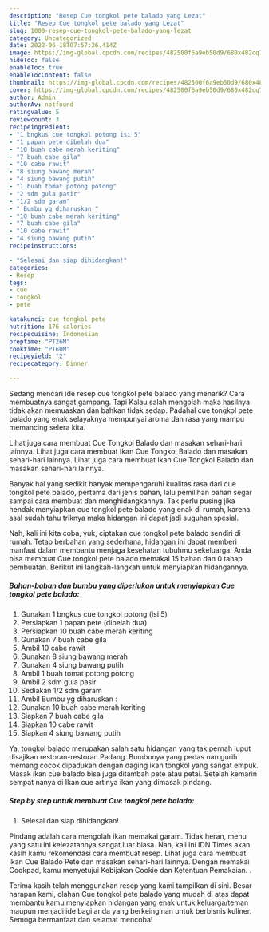 ```yaml
---
description: "Resep Cue tongkol pete balado yang Lezat"
title: "Resep Cue tongkol pete balado yang Lezat"
slug: 1000-resep-cue-tongkol-pete-balado-yang-lezat
category: Uncategorized
date: 2022-06-18T07:57:26.414Z
image: https://img-global.cpcdn.com/recipes/482500f6a9eb50d9/680x482cq70/cue-tongkol-pete-balado-foto-resep-utama.jpg
hideToc: false
enableToc: true
enableTocContent: false
thumbnail: https://img-global.cpcdn.com/recipes/482500f6a9eb50d9/680x482cq70/cue-tongkol-pete-balado-foto-resep-utama.jpg
cover: https://img-global.cpcdn.com/recipes/482500f6a9eb50d9/680x482cq70/cue-tongkol-pete-balado-foto-resep-utama.jpg
author: Admin
authorAv: notfound
ratingvalue: 5
reviewcount: 3
recipeingredient:
- "1 bngkus cue tongkol potong isi 5"
- "1 papan pete dibelah dua"
- "10 buah cabe merah keriting"
- "7 buah cabe gila"
- "10 cabe rawit"
- "8 siung bawang merah"
- "4 siung bawang putih"
- "1 buah tomat potong potong"
- "2 sdm gula pasir"
- "1/2 sdm garam"
- " Bumbu yg diharuskan "
- "10 buah cabe merah keriting"
- "7 buah cabe gila"
- "10 cabe rawit"
- "4 siung bawang putih"
recipeinstructions:

- "Selesai dan siap dihidangkan!"
categories:
- Resep
tags:
- cue
- tongkol
- pete

katakunci: cue tongkol pete 
nutrition: 176 calories
recipecuisine: Indonesian
preptime: "PT26M"
cooktime: "PT60M"
recipeyield: "2"
recipecategory: Dinner

---
```



Sedang mencari ide resep cue tongkol pete balado yang menarik? Cara membuatnya sangat gampang. Tapi Kalau salah mengolah maka hasilnya tidak akan memuaskan dan bahkan tidak sedap. Padahal cue tongkol pete balado yang enak selayaknya mempunyai aroma dan rasa yang mampu memancing selera kita.


Lihat juga cara membuat Cue Tongkol Balado dan masakan sehari-hari lainnya. Lihat juga cara membuat Ikan Cue Tongkol Balado dan masakan sehari-hari lainnya. Lihat juga cara membuat Ikan Cue Tongkol Balado dan masakan sehari-hari lainnya.

Banyak hal yang sedikit banyak mempengaruhi kualitas rasa dari cue tongkol pete balado, pertama dari jenis bahan, lalu pemilihan bahan segar sampai cara membuat dan menghidangkannya. Tak perlu pusing jika hendak menyiapkan cue tongkol pete balado yang enak di rumah, karena asal sudah tahu triknya maka hidangan ini dapat jadi suguhan spesial.


Nah, kali ini kita coba, yuk, ciptakan cue tongkol pete balado sendiri di rumah. Tetap berbahan yang sederhana, hidangan ini dapat memberi manfaat dalam membantu menjaga kesehatan tubuhmu sekeluarga. Anda bisa membuat Cue tongkol pete balado memakai 15 bahan dan 0 tahap pembuatan. Berikut ini langkah-langkah untuk menyiapkan hidangannya.

<!--inarticleads1-->

##### Bahan-bahan dan bumbu yang diperlukan untuk menyiapkan Cue tongkol pete balado:

1. Gunakan 1 bngkus cue tongkol potong (isi 5)
1. Persiapkan 1 papan pete (dibelah dua)
1. Persiapkan 10 buah cabe merah keriting
1. Gunakan 7 buah cabe gila
1. Ambil 10 cabe rawit
1. Gunakan 8 siung bawang merah
1. Gunakan 4 siung bawang putih
1. Ambil 1 buah tomat potong potong
1. Ambil 2 sdm gula pasir
1. Sediakan 1/2 sdm garam
1. Ambil  Bumbu yg diharuskan :
1. Gunakan 10 buah cabe merah keriting
1. Siapkan 7 buah cabe gila
1. Siapkan 10 cabe rawit
1. Siapkan 4 siung bawang putih


Ya, tongkol balado merupakan salah satu hidangan yang tak pernah luput disajikan restoran-restoran Padang. Bumbunya yang pedas nan gurih memang cocok dipadukan dengan daging ikan tongkol yang sangat empuk. Masak ikan cue balado bisa juga ditambah pete atau petai. Setelah kemarin sempat nanya di Ikan cue artinya ikan yang dimasak pindang. 

<!--inarticleads2-->

##### Step by step untuk membuat Cue tongkol pete balado:


1. Selesai dan siap dihidangkan!

Pindang adalah cara mengolah ikan memakai garam. Tidak heran, menu yang satu ini kelezatannya sangat luar biasa. Nah, kali ini IDN Times akan kasih kamu rekomendasi cara membuat resep. Lihat juga cara membuat Ikan Cue Balado Pete dan masakan sehari-hari lainnya. Dengan memakai Cookpad, kamu menyetujui Kebijakan Cookie dan Ketentuan Pemakaian. . 

Terima kasih telah menggunakan resep yang kami tampilkan di sini. Besar harapan kami, olahan Cue tongkol pete balado yang mudah di atas dapat membantu kamu menyiapkan hidangan yang enak untuk keluarga/teman maupun menjadi ide bagi anda yang berkeinginan untuk berbisnis kuliner. Semoga bermanfaat dan selamat mencoba!
